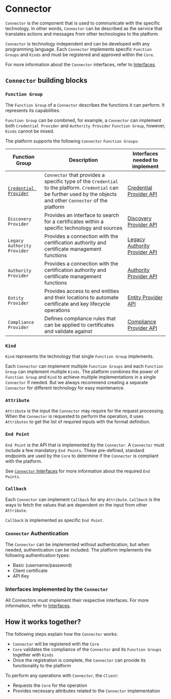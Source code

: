 # Connector

`Connector` is the component that is used to communicate with the specific technology. In other words, `Connector` can be described as the service that translates actions and messages from other technologies to the platform.

`Connector` is technology independent and can be developed with any programming language. Each `Connector` implements specific `Function Groups` and `Kinds` and must be registered and approved within the `Core`.

For more information about the `Connector` interfaces, refer to [Interfaces](interfaces).

## `Connector` building blocks

### `Function Group`

The `Function Group` of a `Connector` describes the functions it can perform. It represents its capabilities.

`Function Group` can be combined, for example, a `Connector` can implement both `Credential Provider` and `Authority Provider` `Function Group`, however, `Kinds` cannot be mixed.

The platform supports the following `Connector` `Function Groups`:

| Function Group                                                            | Description                                                                                                                                                          | Interfaces needed to implement                                            |
|---------------------------------------------------------------------------|----------------------------------------------------------------------------------------------------------------------------------------------------------------------|---------------------------------------------------------------------------|
| [`Credential Provider`](../../connectors/description/credential-provider) | `Connector` that provides a specific type of the `Credential` to the platform. `Credential` can be further used by the objects and other `Connector` of the platform | [Credential Provider API](/api/connector-credential-provider)             |
| `Discovery Provider`                                                      | Provides an interface to search for a certificates within a specific technology and sources                                                                          | [Discovery Provider API](/api/connector-discovery-provider)               |
| `Legacy Authority Provider`                                               | Provides a connection with the certification authority and certificate management functions                                                                          | [Legacy Authority Provider API](/api/connector-authority-provider-legacy) |
| `Authority Provider`                                                      | Provides a connection with the certification authority and certificate management functions                                                                          | [Authority Provider API](/api/connector-authority-provider-v2)            |
| `Entity Provider`                                                         | Provides access to end entities and their locations to automate certificate and key lifecycle operations                                                             | [Entity Provider API](/api/connector-entity-provider)                     |
| `Compliance Provider`                                                     | Defines compliance rules that can be applied to certificates and validate against                                                                                    | [Compliance Provider API](/api/connector-compliance-provider)             |

### `Kind`

`Kind` represents the technology that single `Function Group` implements.

Each `Connector` can implement multiple `Function Groups` and each `Function Group` can implement multiple `Kinds`. The platform combines the power of `Function Group` and `Kind` to achieve multiple implementations in a single `Connector` if needed. But we always recommend creating a separate `Connector` for different technology for easy maintenance.

### `Attribute`

`Attribute` is the input the `Connector` may require for the request processing.
When the `Connector` is requested to perform the operation, it uses `Attributes` to get the list of required inputs with the format definition.

### `End Point`

`End Point` is the API that is implemented by the `Connector`. A `Connector` must include a few mandatory `End Points`. These pre-defined, standard endpoints are used by the `Core` to determine if the `Connector` is compliant with the platform.

See [`Connector` Interfaces](interfaces#connector-interfaces) for more information about the required `End Points`.

### `Callback`

Each `Connector` can implement `Callback` for any `Attribute`. `Callback` is the ways to fetch the values that are dependent on the input from other `Attribute`.

`Callback` is implemented as specific `End Point`.

### `Connector` Authentication

The `Connector` can be implemented without authentication, but when needed, authentication can be included. The platform implements the following authentication types:

- Basic (username/password)
- Client certificate
- API Key

### Interfaces implemented by the `Connector`

All Connectors must implement their respective interfaces. For more information, refer to [Interfaces](interfaces).

## How it works together?

The following steps explain how the `Connector` works:

- `Connector` will be registered with the `Core`
- `Core` validates the compliance of the `Connector` and its `Function Groups` together with `Kinds`
- Once the registration is complete, the `Connector` can provide its functionality to the platform

To perform any operations with `Connector`, the `Client`:

- Requests the `Core` for the operation
- Provides necessary attributes related to the `Connector` implementation
